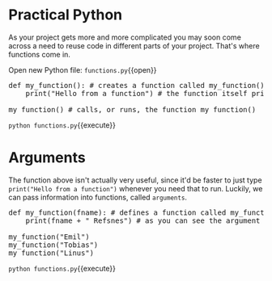 # Practical Python

As your project gets more and more complicated you may soon come across a need to reuse code in different parts of your project. That's where functions come in.

Open new Python file: `functions.py`{{open}}

<pre class="file" data-filename="functions.py" data-target="replace">
def my_function(): # creates a function called my_function()
    print("Hello from a function") # the function itself prints the string "Hello from a function"

my_function() # calls, or runs, the function my_function()
</pre>

`python functions.py`{{execute}}

# Arguments

The function above isn't actually very useful, since it'd be faster to just type ```print("Hello from a function")``` whenever you need that to run. Luckily, we can pass information into functions, called ```arguments```.

<pre class="file" data-filename="functions.py" data-target="replace">
def my_function(fname): # defines a function called my_function() where you pass in an argument called fname
    print(fname + " Refsnes") # as you can see the argument fname is used within the function

my_function("Emil")
my_function("Tobias")
my_function("Linus")
</pre>

`python functions.py`{{execute}}